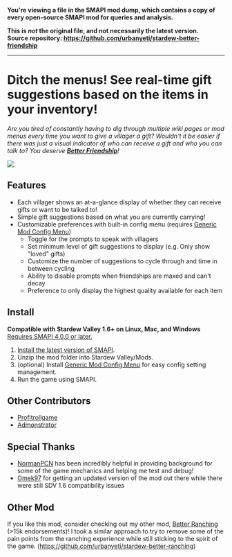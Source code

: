 **You're viewing a file in the SMAPI mod dump, which contains a copy of every open-source SMAPI mod
for queries and analysis.**

**This is _not_ the original file, and not necessarily the latest version.**  
**Source repository: https://github.com/urbanyeti/stardew-better-friendship**

----

# Ditch the menus! See real-time gift suggestions based on the items in your inventory!

*Are you tired of constantly having to dig through multiple wiki pages or mod menus every time you want to give a villager a gift? Wouldn't it be easier if there was just a visual indicator of who can receive a gift and who you can talk to? You deserve [**Better Friendship**](https://www.nexusmods.com/stardewvalley/mods/10287)!*

![](https://github.com/urbanyeti/stardew-better-friendship/blob/main/misc/multiple-gift.gif)

## Features

- Each villager shows an at-a-glance display of whether they can receive gifts or want to be talked to!
- Simple gift suggestions based on what you are currently carrying!
- Customizable preferences with built-in config menu (requires [Generic Mod Config Menu](https://www.nexusmods.com/stardewvalley/mods/5098))
  - Toggle for the prompts to speak with villagers
  - Set minimum level of gift suggestions to display (e.g. Only show "loved" gifts)
  - Customize the number of suggestions to cycle through and time in between cycling
  - Ability to disable prompts when friendships are maxed and can't decay
  - Preference to only display the highest quality available for each item

## Install 
**Compatible with Stardew Valley 1.6+ on Linux, Mac, and Windows** [Requires SMAPI 4.0.0 or later.](https://github.com/Pathoschild/SMAPI/releases)
1. [Install the latest version of SMAPI](https://github.com/Pathoschild/SMAPI/releases).
2. Unzip the mod folder into Stardew Valley/Mods.
3. (optional) Install [Generic Mod Config Menu](https://www.nexusmods.com/stardewvalley/mods/5098)﻿ for easy config setting management.
4. Run the game using SMAPI.

## Other Contributors
- [Profitrollgame](https://github.com/profitrollgame)
- [Admonstrator](https://github.com/Admonstrator]Admonstrator)

## Special Thanks
- [NormanPCN](https://www.nexusmods.com/stardewvalley/users/124597098) has been incredibly helpful in providing background for some of the game mechanics and helping me test and debug!
- [Omek97](https://www.nexusmods.com/stardewvalley/users/172444579) ﻿for getting an updated version of the mod out there while there were still SDV 1.6 compatibility issues

## Other Mod
If you like this mod, consider checking out my other mod, [Better Ranching](https://www.nexusmods.com/stardewvalley/mods/859)﻿ (>15k endorsements)! I took a similar approach to try to remove some of the pain points from the ranching experience while still sticking to the spirit of the game. 
(https://github.com/urbanyeti/stardew-better-ranching)

